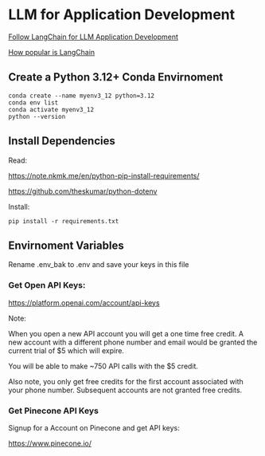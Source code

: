 # LLM for Application Development

[Follow LangChain for LLM Application Development](https://www.deeplearning.ai/short-courses/langchain-for-llm-application-development/)

[How popular is LangChain](https://snyk.io/advisor/python/langchain)


## Create a Python 3.12+ Conda Envirnoment 

    conda create --name myenv3_12 python=3.12
    conda env list
    conda activate myenv3_12
    python --version


## Install Dependencies   

Read: 

https://note.nkmk.me/en/python-pip-install-requirements/

https://github.com/theskumar/python-dotenv

Install:

    pip install -r requirements.txt


## Envirnoment Variables

Rename .env_bak to .env and save your keys in this file

### Get Open API Keys:

https://platform.openai.com/account/api-keys 

Note: 

When you open a new API account you will get a one time free credit. A new account with a different phone number and email would be granted the current trial of $5 which will expire.

You will be able to make ~750 API calls with the $5 credit.

Also note, you only get free credits for the first account associated with your phone number. Subsequent accounts are not granted free credits.

### Get Pinecone API Keys

Signup for a Account on Pinecone and get API keys:

https://www.pinecone.io/ 
    